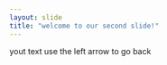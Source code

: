 ```yaml
---
layout: slide
title: "welcome to our second slide!"
---
```

yout text
use the left arrow to go back
